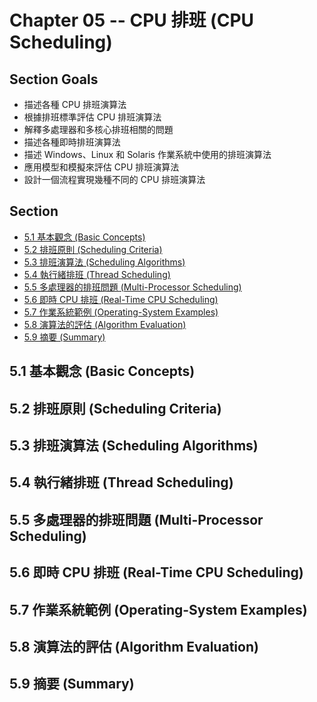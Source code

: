 # Chapter 05 -- CPU 排班 (CPU Scheduling) #

## Section Goals ##

* 描述各種 CPU 排班演算法
* 根據排班標準評估 CPU 排班演算法
* 解釋多處理器和多核心排班相關的問題
* 描述各種即時排班演算法
* 描述 Windows、Linux 和 Solaris 作業系統中使用的排班演算法
* 應用模型和模擬來評估 CPU 排班演算法
* 設計一個流程實現幾種不同的 CPU 排班演算法

## Section ##

* [5.1 基本觀念 (Basic Concepts)](#51-基本觀念-basic-concepts)
* [5.2 排班原則 (Scheduling Criteria)](#52-排班原則-scheduling-criteria)
* [5.3 排班演算法 (Scheduling Algorithms)](#53-排班演算法-scheduling-algorithms)
* [5.4 執行緒排班 (Thread Scheduling)](#54-執行緒排班-thread-scheduling)
* [5.5 多處理器的排班問題 (Multi-Processor Scheduling)](#55-多處理器的排班問題-multi-processor-scheduling)
* [5.6 即時 CPU 排班 (Real-Time CPU Scheduling)](#56-即時-cpu-排班-real-time-cpu-scheduling)
* [5.7 作業系統範例 (Operating-System Examples)](#57-作業系統範例-operating-system-examples)
* [5.8 演算法的評估 (Algorithm Evaluation)](#58-演算法的評估-algorithm-evaluation)
* [5.9 摘要 (Summary)](#59-摘要-summary)

## 5.1 基本觀念 (Basic Concepts) ##

## 5.2 排班原則 (Scheduling Criteria) ##

## 5.3 排班演算法 (Scheduling Algorithms) ##

## 5.4 執行緒排班 (Thread Scheduling) ##

## 5.5 多處理器的排班問題 (Multi-Processor Scheduling) ##

## 5.6 即時 CPU 排班 (Real-Time CPU Scheduling) ##

## 5.7 作業系統範例 (Operating-System Examples) ##

## 5.8 演算法的評估 (Algorithm Evaluation) ##

## 5.9 摘要 (Summary) ##
